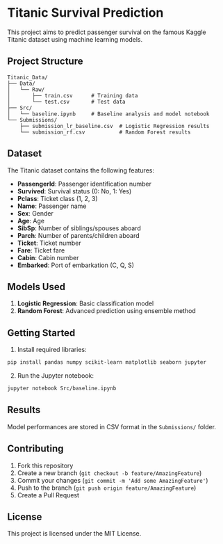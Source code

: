# Titanic Survival Prediction

This project aims to predict passenger survival on the famous Kaggle Titanic dataset using machine learning models.

## Project Structure

```
Titanic_Data/
├── Data/
│   └── Raw/
│       ├── train.csv      # Training data
│       └── test.csv       # Test data
├── Src/
│   └── baseline.ipynb     # Baseline analysis and model notebook
└── Submissions/
    ├── submission_lr_baseline.csv  # Logistic Regression results
    └── submission_rf.csv           # Random Forest results
```

## Dataset

The Titanic dataset contains the following features:
- **PassengerId**: Passenger identification number
- **Survived**: Survival status (0: No, 1: Yes)
- **Pclass**: Ticket class (1, 2, 3)
- **Name**: Passenger name
- **Sex**: Gender
- **Age**: Age
- **SibSp**: Number of siblings/spouses aboard
- **Parch**: Number of parents/children aboard
- **Ticket**: Ticket number
- **Fare**: Ticket fare
- **Cabin**: Cabin number
- **Embarked**: Port of embarkation (C, Q, S)

## Models Used

1. **Logistic Regression**: Basic classification model
2. **Random Forest**: Advanced prediction using ensemble method

## Getting Started

1. Install required libraries:
```bash
pip install pandas numpy scikit-learn matplotlib seaborn jupyter
```

2. Run the Jupyter notebook:
```bash
jupyter notebook Src/baseline.ipynb
```

## Results

Model performances are stored in CSV format in the `Submissions/` folder.

## Contributing

1. Fork this repository
2. Create a new branch (`git checkout -b feature/AmazingFeature`)
3. Commit your changes (`git commit -m 'Add some AmazingFeature'`)
4. Push to the branch (`git push origin feature/AmazingFeature`)
5. Create a Pull Request

## License

This project is licensed under the MIT License.
